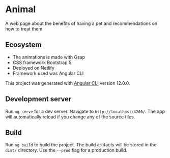 
# Animal

A web page about the benefits of having a pet and recommendations on how to treat them

## Ecosystem
 - The animations is made with Gsap
 - CSS framework Bootstrap 5
 - Deployed on Netlify
 - Framework used was Angular CLI

This project was generated with [Angular CLI](https://github.com/angular/angular-cli) version 12.0.0.

## Development server

Run `ng serve` for a dev server. Navigate to `http://localhost:4200/`. The app will automatically reload if you change any of the source files.

## Build

Run `ng build` to build the project. The build artifacts will be stored in the `dist/` directory. Use the `--prod` flag for a production build.

